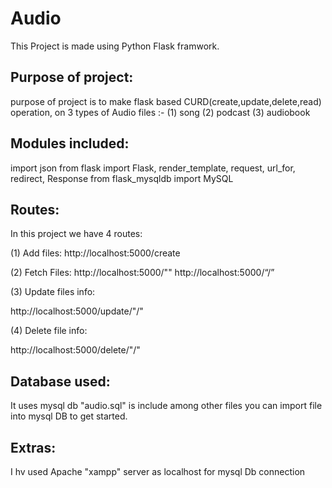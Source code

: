 # Audio

This Project is made using Python Flask framwork.

Purpose of project:
-------------------
purpose of project is to make flask based CURD(create,update,delete,read) operation,
on 3 types of Audio files :- 
(1) song
(2) podcast
(3) audiobook


Modules included:
-----------------
import json
from flask import Flask, render_template, request, url_for, redirect, Response
from flask_mysqldb import MySQL


Routes:
--------
In this project we have 4 routes:

(1) Add files:
http://localhost:5000/create 

(2) Fetch Files:
http://localhost:5000/"<audioFileType>"
http://localhost:5000/“<audioFileType>/<audioFileID>”

(3) Update files info:

http://localhost:5000/update/"<audioFileType>/<audioFileID>"


(4) Delete file info:

http://localhost:5000/delete/"<audioFileType>/<audioFileID>"


Database used:
--------------
It uses mysql db
"audio.sql" is include among other files you can import file into mysql DB to get started.

Extras:
-------
I hv used Apache "xampp" server as localhost for mysql Db connection

